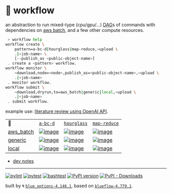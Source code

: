 # 📜 workflow

an abstraction to run mixed-type (cpu/gpu/...) [DAG](https://networkx.org/documentation/stable/reference/classes/digraph.html)s of commands with dependencies on [aws batch](https://aws.amazon.com/batch/), and a few other compute resources.

```bash
 > workflow help
workflow create \
	pattern=a-bc-d|hourglass|map-reduce,~upload \
	.|<job-name> \
	[--publish_as <public-object-name>]
 . create a <pattern> workflow.
workflow monitor \
	~download,node=<node>,publish_as=<public-object-name>,~upload \
	.|<job-name>
 . monitor workflow.
workflow submit \
	~download,dryrun,to=aws_batch|generic|local,~upload \
	.|<job-name>
 . submit workflow.
```

example use: [literature review using OpenAI API](https://github.com/kamangir/openai-commands/tree/main/openai_commands/literature_review).

|   |   |   |   |
| --- | --- | --- | --- |
| 📜 | [`a-bc-d`](./patterns/a-bc-d.dot) | [`hourglass`](./patterns/hourglass.dot) | [`map-reduce`](./patterns/map-reduce.dot) |
| [aws_batch](./runners/aws_batch.py) | [![image](https://kamangir-public.s3.ca-central-1.amazonaws.com/aws_batch-a-bc-d/workflow.gif?raw=true&random=tUJgIPwRIw6uCAtx)](https://kamangir-public.s3.ca-central-1.amazonaws.com/aws_batch-a-bc-d/workflow.gif?raw=true&random=tUJgIPwRIw6uCAtx) | [![image](https://kamangir-public.s3.ca-central-1.amazonaws.com/aws_batch-hourglass/workflow.gif?raw=true&random=Y4L8sE1TxIWclvH7)](https://kamangir-public.s3.ca-central-1.amazonaws.com/aws_batch-hourglass/workflow.gif?raw=true&random=Y4L8sE1TxIWclvH7) | [![image](https://kamangir-public.s3.ca-central-1.amazonaws.com/aws_batch-map-reduce/workflow.gif?raw=true&random=DtD0vJ9RLl17KXZX)](https://kamangir-public.s3.ca-central-1.amazonaws.com/aws_batch-map-reduce/workflow.gif?raw=true&random=DtD0vJ9RLl17KXZX) |
| [generic](./runners/generic.py) | [![image](https://kamangir-public.s3.ca-central-1.amazonaws.com/generic-a-bc-d/workflow.gif?raw=true&random=S3cBiR5L9YzMaXBJ)](https://kamangir-public.s3.ca-central-1.amazonaws.com/generic-a-bc-d/workflow.gif?raw=true&random=S3cBiR5L9YzMaXBJ) | [![image](https://kamangir-public.s3.ca-central-1.amazonaws.com/generic-hourglass/workflow.gif?raw=true&random=4S4LNiJjhwjrPek2)](https://kamangir-public.s3.ca-central-1.amazonaws.com/generic-hourglass/workflow.gif?raw=true&random=4S4LNiJjhwjrPek2) | [![image](https://kamangir-public.s3.ca-central-1.amazonaws.com/generic-map-reduce/workflow.gif?raw=true&random=sKnERo92CyRm7esy)](https://kamangir-public.s3.ca-central-1.amazonaws.com/generic-map-reduce/workflow.gif?raw=true&random=sKnERo92CyRm7esy) |
| [local](./runners/local.py) | [![image](https://kamangir-public.s3.ca-central-1.amazonaws.com/local-a-bc-d/workflow.gif?raw=true&random=kKW9QHvnJpJyOvfI)](https://kamangir-public.s3.ca-central-1.amazonaws.com/local-a-bc-d/workflow.gif?raw=true&random=kKW9QHvnJpJyOvfI) | [![image](https://kamangir-public.s3.ca-central-1.amazonaws.com/local-hourglass/workflow.gif?raw=true&random=eCLT8zHnIdUZiiYh)](https://kamangir-public.s3.ca-central-1.amazonaws.com/local-hourglass/workflow.gif?raw=true&random=eCLT8zHnIdUZiiYh) | [![image](https://kamangir-public.s3.ca-central-1.amazonaws.com/local-map-reduce/workflow.gif?raw=true&random=hqvXdRjSZ6riXP7O)](https://kamangir-public.s3.ca-central-1.amazonaws.com/local-map-reduce/workflow.gif?raw=true&random=hqvXdRjSZ6riXP7O) |

- [dev notes](https://arash-kamangir.medium.com/%EF%B8%8F-openai-experiments-54-e49117dc69ef)

---


[![pylint](https://github.com/kamangir/notebooks-and-scripts/actions/workflows/pylint.yml/badge.svg)](https://github.com/kamangir/notebooks-and-scripts/actions/workflows/pylint.yml) [![pytest](https://github.com/kamangir/notebooks-and-scripts/actions/workflows/pytest.yml/badge.svg)](https://github.com/kamangir/notebooks-and-scripts/actions/workflows/pytest.yml) [![bashtest](https://github.com/kamangir/notebooks-and-scripts/actions/workflows/bashtest.yml/badge.svg)](https://github.com/kamangir/notebooks-and-scripts/actions/workflows/bashtest.yml) [![PyPI version](https://img.shields.io/pypi/v/notebooks-and-scripts.svg)](https://pypi.org/project/notebooks-and-scripts/) [![PyPI - Downloads](https://img.shields.io/pypi/dd/notebooks-and-scripts)](https://pypistats.org/packages/notebooks-and-scripts)

built by 🌀 [`blue_options-4.146.1`](https://github.com/kamangir/awesome-bash-cli), based on [`blueflow-4.779.1`](https://github.com/kamangir/notebooks-and-scripts).
